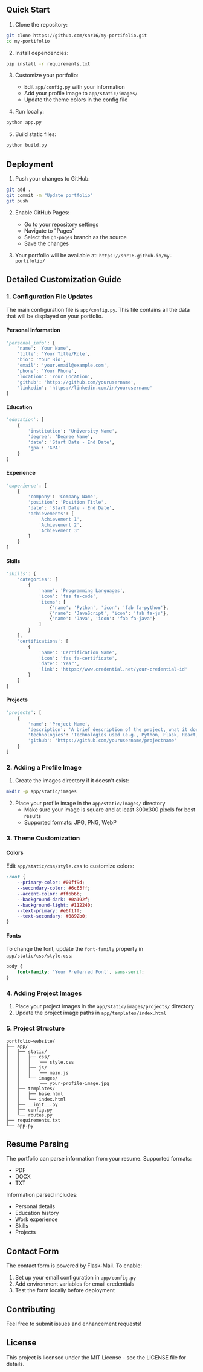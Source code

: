 ## Quick Start

1. Clone the repository:
```bash
git clone https://github.com/snr16/my-portifolio.git
cd my-portifolio
```

2. Install dependencies:
```bash
pip install -r requirements.txt
```

3. Customize your portfolio:
   - Edit `app/config.py` with your information
   - Add your profile image to `app/static/images/`
   - Update the theme colors in the config file

4. Run locally:
```bash
python app.py
```

5. Build static files:
```bash
python build.py
```

## Deployment

1. Push your changes to GitHub:
```bash
git add .
git commit -m "Update portfolio"
git push
```

2. Enable GitHub Pages:
   - Go to your repository settings
   - Navigate to "Pages"
   - Select the `gh-pages` branch as the source
   - Save the changes

3. Your portfolio will be available at:
   `https://snr16.github.io/my-portifolio/`

## Detailed Customization Guide

### 1. Configuration File Updates

The main configuration file is `app/config.py`. This file contains all the data that will be displayed on your portfolio.

#### Personal Information
```python
'personal_info': {
    'name': 'Your Name',
    'title': 'Your Title/Role',
    'bio': 'Your Bio',
    'email': 'your.email@example.com',
    'phone': 'Your Phone',
    'location': 'Your Location',
    'github': 'https://github.com/yourusername',
    'linkedin': 'https://linkedin.com/in/yourusername'
}
```

#### Education
```python
'education': [
    {
        'institution': 'University Name',
        'degree': 'Degree Name',
        'date': 'Start Date - End Date',
        'gpa': 'GPA'
    }
]
```

#### Experience
```python
'experience': [
    {
        'company': 'Company Name',
        'position': 'Position Title',
        'date': 'Start Date - End Date',
        'achievements': [
            'Achievement 1',
            'Achievement 2',
            'Achievement 3'
        ]
    }
]
```

#### Skills
```python
'skills': {
    'categories': [
        {
            'name': 'Programming Languages',
            'icon': 'fas fa-code',
            'items': [
                {'name': 'Python', 'icon': 'fab fa-python'},
                {'name': 'JavaScript', 'icon': 'fab fa-js'},
                {'name': 'Java', 'icon': 'fab fa-java'}
            ]
        }
    ],
    'certifications': [
        {
            'name': 'Certification Name',
            'icon': 'fas fa-certificate',
            'date': 'Year',
            'link': 'https://www.credential.net/your-credential-id'
        }
    ]
}
```

#### Projects
```python
'projects': [
    {
        'name': 'Project Name',
        'description': 'A brief description of the project, what it does, and your role in it.',
        'technologies': 'Technologies used (e.g., Python, Flask, React, MongoDB)',
        'github': 'https://github.com/yourusername/projectname'
    }
]
```

### 2. Adding a Profile Image

1. Create the images directory if it doesn't exist:
```bash
mkdir -p app/static/images
```

2. Place your profile image in the `app/static/images/` directory
   - Make sure your image is square and at least 300x300 pixels for best results
   - Supported formats: JPG, PNG, WebP

### 3. Theme Customization

#### Colors
Edit `app/static/css/style.css` to customize colors:

```css
:root {
    --primary-color: #00ff9d;
    --secondary-color: #6c63ff;
    --accent-color: #ff6b6b;
    --background-dark: #0a192f;
    --background-light: #112240;
    --text-primary: #e6f1ff;
    --text-secondary: #8892b0;
}
```

#### Fonts
To change the font, update the `font-family` property in `app/static/css/style.css`:

```css
body {
    font-family: 'Your Preferred Font', sans-serif;
}
```

### 4. Adding Project Images

1. Place your project images in the `app/static/images/projects/` directory
2. Update the project image paths in `app/templates/index.html`

### 5. Project Structure

```
portfolio-website/
├── app/
│   ├── static/
│   │   ├── css/
│   │   │   └── style.css
│   │   ├── js/
│   │   │   └── main.js
│   │   └── images/
│   │       └── your-profile-image.jpg
│   ├── templates/
│   │   ├── base.html
│   │   └── index.html
│   ├── __init__.py
│   ├── config.py
│   └── routes.py
├── requirements.txt
└── app.py
```

## Resume Parsing

The portfolio can parse information from your resume. Supported formats:
- PDF
- DOCX
- TXT

Information parsed includes:
- Personal details
- Education history
- Work experience
- Skills
- Projects

## Contact Form

The contact form is powered by Flask-Mail. To enable:
1. Set up your email configuration in `app/config.py`
2. Add environment variables for email credentials
3. Test the form locally before deployment

## Contributing

Feel free to submit issues and enhancement requests!

## License

This project is licensed under the MIT License - see the LICENSE file for details.

